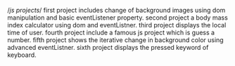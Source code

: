/*js projects*/
first project includes change of background images using dom manipulation and basic eventListener property.
second project a body mass index calculator using dom and eventListner.
third project displays the local time of user.
fourth project include a famous js project which is guess a number. 
fifth project shows the iterative change in background color using advanced eventListner.
sixth project displays the pressed keyword of keyboard.
